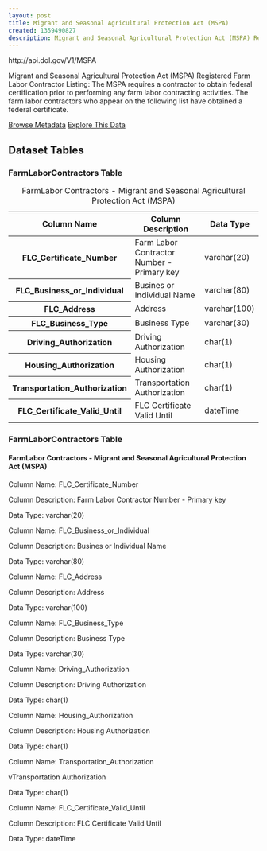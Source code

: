 ```yaml
---
layout: post
title: Migrant and Seasonal Agricultural Protection Act (MSPA)
created: 1359490827
description: Migrant and Seasonal Agricultural Protection Act (MSPA) Registered Farm Labor Contractor Listing - The MSPA requires a contractor to obtain federal certification prior to performing any farm labor contracting activities.
---
```


<div class="force_wrap apiurl">
<p>http://api.dol.gov/V1/MSPA</p>
</div>

<p>Migrant and Seasonal Agricultural Protection Act (MSPA) Registered Farm Labor Contractor Listing: The MSPA requires a contractor to obtain federal certification prior to performing any farm labor contracting activities. The farm labor contractors who appear on the following list have obtained a federal certificate.</p>

<a href ="http://api.dol.gov/V1/MSPA/$metadata" class="button radius button_dataset">Browse Metadata</a>
<a href ="https://devtools.dol.gov/APISampler/Home/Index1?datasetName=DOL%20MSPA" class="button radius button_dataset">Explore This Data</a>

## Dataset Tables  

<div class="dsktp_tbl">
	<h3>FarmLaborContractors Table</h3>
	<table summary="Farm Labor Contractors - Migrant and Seasonal Agricultural Protection Act (MSPA)">
		<caption>FarmLabor Contractors - Migrant and Seasonal Agricultural Protection Act (MSPA)</caption>
		<thead>
			<tr>
				<th scope="col">Column Name</th>
				<th scope="col">Column Description</th>
				<th scope="col">Data Type</th>
			</tr>
		</thead>
		<tbody>
			<tr>
				<th scope="row">FLC_Certificate_Number</th>
				<td>Farm Labor Contractor Number - Primary key</td>
				<td>varchar(20)</td>
			</tr>
			<tr>
				<th scope="row">FLC_Business_or_Individual</th>
				<td>Busines or Individual Name</td>
				<td>varchar(80)</td>
			</tr>
			<tr>
				<th scope="row">FLC_Address</th>
				<td>Address</td>
				<td>varchar(100)</td>
			</tr>
			<tr>
				<th scope="row">FLC_Business_Type</th>
				<td>Business Type</td>
				<td>varchar(30)</td>
			</tr>
			<tr>
				<th scope="row">Driving_Authorization</th>
				<td>Driving Authorization</td>
				<td>char(1)</td>
			</tr>
			<tr>
				<th scope="row">Housing_Authorization</th>
				<td>Housing Authorization</td>
				<td>char(1)</td>
			</tr>
			<tr>
				<th scope="row">Transportation_Authorization</th>
				<td>Transportation Authorization</td>
				<td>char(1)</td>
			</tr>
			<tr>
				<th scope="row">FLC_Certificate_Valid_Until</th>
				<td>FLC Certificate Valid Until</td>
				<td>dateTime</td>
			</tr>
		</tbody>
	</table>
</div>

<div class="mbl_tbl">
	<h3>FarmLaborContractors Table</h3>
	<h4>FarmLabor Contractors - Migrant and Seasonal Agricultural Protection Act (MSPA)</h4>
	<div class="odd_row">
		<p>Column Name: FLC_Certificate_Number</p>
		<p>Column Description: Farm Labor Contractor Number - Primary key</p>
		<p>Data Type: varchar(20)</p>		
	</div>
	<div>
		<p>Column Name: FLC_Business_or_Individual</p>
		<p>Column Description: Busines or Individual Name</p>
		<p>Data Type: varchar(80)</p>		
	</div>
	<div class="odd_row">
		<p>Column Name: FLC_Address</p>
		<p>Column Description: Address</p>
		<p>Data Type: varchar(100)</p>		
	</div>
	<div>
		<p>Column Name: FLC_Business_Type</p>
		<p>Column Description: Business Type</p>
		<p>Data Type: varchar(30)</p>		
	</div>
	<div class="odd_row">
		<p>Column Name: Driving_Authorization</p>
		<p>Column Description: Driving Authorization</p>
		<p>Data Type: char(1)</p>		
	</div>
	<div>
		<p>Column Name: Housing_Authorization</p>
		<p>Column Description: Housing Authorization</p>
		<p>Data Type: char(1)</p>		
	</div>
	<div class="odd_row">
		<p>Column Name: Transportation_Authorization</p>
		<p>vTransportation Authorization</p>
		<p>Data Type: char(1)</p>		
	</div>
	<div>
		<p>Column Name: FLC_Certificate_Valid_Until</p>
		<p>Column Description: FLC Certificate Valid Until</p>
		<p>Data Type: dateTime</p>		
	</div>
<div>
